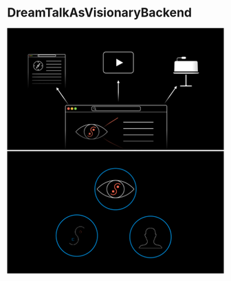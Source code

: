 # DreamTalkAsVisionaryBackend
![](DreamTalkAsVisionaryBackend.png)
![](DreamTalkAsVisionaryBackend.gif)
